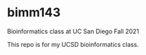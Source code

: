 # bimm143
Bioinformatics class at UC San Diego Fall 2021

This repo is for my UCSD bioinformatics class.